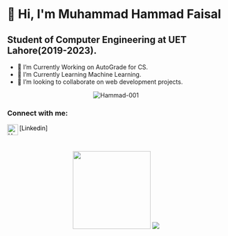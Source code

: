 # 👋 Hi, I'm Muhammad Hammad Faisal
## Student of Computer Engineering at UET Lahore(2019-2023).
- 👀 I’m Currently Working on AutoGrade for CS.
- 🌱 I’m Currently Learning Machine Learning.
- 💞️ I’m looking to collaborate on web development projects.
<!-- - 📫 How to reach me hammadfaisal178@gmail.com   -->

<p align="center"> <img src="https://komarev.com/ghpvc/?username=Hammad-001" alt="Hammad-001" /> </p>


### Connect with me:

[<img align="left" alt="Hammad-001 | LinkedIn" width="25px" src="https://cdn.jsdelivr.net/npm/simple-icons@v3/icons/linkedin.svg" /><a href="https://www.linkedin.com/in/muhammad-hammad-faisal-746198196/" style="text-decoration:none; color:black;">Linkedin</a>]

<br />
<p align="center">
    <img height="180em" src="https://github-readme-streak-stats.herokuapp.com/?user=Hammad-001&theme=dracula&hide_border=true&background=0D1117&stroke=0000&count_private=true&include_all_commits=true" />
    <img src="https://activity-graph.herokuapp.com/graph?username=Hammad-001&count_private=true&hide_border=true&bg_color=0d1117&theme=dracula" />
</p>
<!---
Hammad-001/Hammad-001 is a ✨ special ✨ repository because its `README.md` (this file) appears on your GitHub profile.
You can click the Preview link to take a look at your changes.
--->
